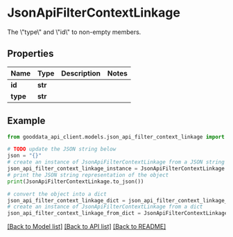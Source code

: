 # JsonApiFilterContextLinkage

The \\\"type\\\" and \\\"id\\\" to non-empty members.

## Properties

Name | Type | Description | Notes
------------ | ------------- | ------------- | -------------
**id** | **str** |  | 
**type** | **str** |  | 

## Example

```python
from gooddata_api_client.models.json_api_filter_context_linkage import JsonApiFilterContextLinkage

# TODO update the JSON string below
json = "{}"
# create an instance of JsonApiFilterContextLinkage from a JSON string
json_api_filter_context_linkage_instance = JsonApiFilterContextLinkage.from_json(json)
# print the JSON string representation of the object
print(JsonApiFilterContextLinkage.to_json())

# convert the object into a dict
json_api_filter_context_linkage_dict = json_api_filter_context_linkage_instance.to_dict()
# create an instance of JsonApiFilterContextLinkage from a dict
json_api_filter_context_linkage_from_dict = JsonApiFilterContextLinkage.from_dict(json_api_filter_context_linkage_dict)
```
[[Back to Model list]](../README.md#documentation-for-models) [[Back to API list]](../README.md#documentation-for-api-endpoints) [[Back to README]](../README.md)


